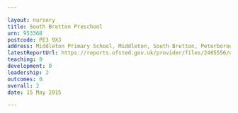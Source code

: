 ```yaml
---

layout: nursery
title: South Bretton Preschool
urn: 953368
postcode: PE3 9XJ
address: Middleton Primary School, Middleton, South Bretton, Peterborough, PE3 9XJ
latestReportUrl: https://reports.ofsted.gov.uk/provider/files/2485556/urn/953368.pdf
teaching: 0
development: 0
leadership: 2
outcomes: 0
overall: 2
date: 15 May 2015

---
```


